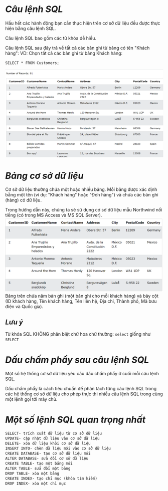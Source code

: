 # ***Câu lệnh SQL***
Hầu hết các hành động bạn cần thực hiện trên cơ sở dữ liệu đều được thực hiện bằng câu lệnh SQL.

Câu lệnh SQL bao gồm các từ khóa dễ hiểu.

Câu lệnh SQL sau đây trả về tất cả các bản ghi từ bảng có tên "Khách hàng":
VD: Chọn tất cả các bản ghi từ bảng Khách hàng:
```
SELECT * FROM Customers;
```
![ima](../IMG/1.png)

# ***Bảng cơ sở dữ liệu***
Cơ sở dữ liệu thường chứa một hoặc nhiều bảng. Mỗi bảng được xác định bằng một tên (ví dụ: "Khách hàng" hoặc "Đơn hàng") và chứa các bản ghi (hàng) có dữ liệu.

Trong hướng dẫn này, chúng ta sẽ sử dụng cơ sở dữ liệu mẫu Northwind nổi tiếng (có trong MS Access và MS SQL Server).
![ima](../IMG/2.png)
Bảng trên chứa năm bản ghi (một bản ghi cho mỗi khách hàng) và bảy cột (ID khách hàng, Tên khách hàng, Tên liên hệ, Địa chỉ, Thành phố, Mã bưu điện và Quốc gia).

## ***Lưu ý***
Từ khóa SQL KHÔNG phân biệt chữ hoa chữ thường: `select` giống như `SELECT`
# ***Dấu chấm phẩy sau câu lệnh SQL***
Một số hệ thống cơ sở dữ liệu yêu cầu dấu chấm phẩy ở cuối mỗi câu lệnh SQL.

Dấu chấm phẩy là cách tiêu chuẩn để phân tách từng câu lệnh SQL trong các hệ thống cơ sở dữ liệu cho phép thực thi nhiều câu lệnh SQL trong cùng một lệnh gọi tới máy chủ.

# ***Một số lệnh SQL quan trọng nhất***
```
SELECT- trích xuất dữ liệu từ cơ sở dữ liệu
UPDATE- cập nhật dữ liệu vào cơ sở dữ liệu
DELETE- xóa dữ liệu khỏi cơ sở dữ liệu
INSERT INTO- chèn dữ liệu mới vào cơ sở dữ liệu
CREATE DATABASE- tạo cơ sở dữ liệu mới
ALTER DATABASE- sửa đổi cơ sở dữ liệu
CREATE TABLE- tạo một bảng mới
ALTER TABLE- sửa đổi một bảng
DROP TABLE- xóa một bảng
CREATE INDEX- tạo chỉ mục (khóa tìm kiếm)
DROP INDEX- xóa một chỉ mục
```